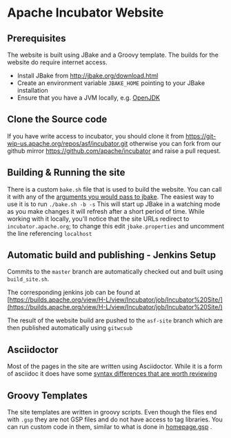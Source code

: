 # Apache Incubator Website

## Prerequisites

The website is built using JBake and a Groovy template.
The builds for the website do require internet access.

- Install JBake from http://jbake.org/download.html
- Create an environment variable `JBAKE_HOME` pointing to your JBake installation
- Ensure that you have a JVM locally, e.g. [OpenJDK](http://openjdk.java.net/install/)

## Clone the Source code

If you have write access to incubator, you should clone it from https://git-wip-us.apache.org/repos/asf/incubator.git
otherwise you can fork from our github mirror https://github.com/apache/incubator and raise a pull request.

## Building & Running the site

There is a custom `bake.sh` file that is used to build the website.
You can call it with any of the [arguments you would pass to jbake](http://jbake.org/docs/2.5.1/#bake_command).
The easiest way to use it is to run `./bake.sh -b -s`
This will start up JBake in a watching mode as you make changes it will refresh after a short period of time.
While working with it locally, you'll notice that the site URLs redirect to `incubator.apache.org`;
to change this edit `jbake.properties` and uncomment the line referencing `localhost`

## Automatic build and publishing - Jenkins Setup

Commits to the `master` branch are automatically checked out and built using `build_site.sh`.

The corresponding jenkins job can be found at [https://builds.apache.org/view/H-L/view/Incubator/job/Incubator%20Site/](https://builds.apache.org/view/H-L/view/Incubator/job/Incubator%20Site/)

The result of the website build are pushed to the `asf-site` branch which are then published automatically using `gitwcsub`

## Asciidoctor

Most of the pages in the site are written using Asciidoctor.
While it is a form of asciidoc it does have some [syntax differences that are worth reviewing](http://asciidoctor.org/docs/asciidoc-syntax-quick-reference/)

## Groovy Templates

The site templates are written in groovy scripts.
Even though the files end with `.gsp` they are not GSP files and do not have access to tag libraries.
You can run custom code in them, similar to what is done in [homepage.gsp](templates/homepage.gsp) .
